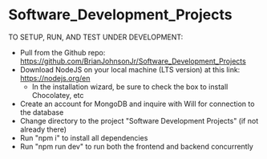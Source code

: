 # Software_Development_Projects
TO SETUP, RUN, AND TEST  UNDER DEVELOPMENT:
- Pull from the Github repo: https://github.com/BrianJohnsonJr/Software_Development_Projects
- Download NodeJS on your local machine (LTS version) at this link: https://nodejs.org/en
  - In the installation wizard, be sure to check the box to install Chocolatey, etc  
- Create an account for MongoDB and inquire with Will for connection to the database
- Change directory to the project "Software Development Projects" (if not already there)
- Run "npm i" to install all dependencies
- Run "npm run dev" to run both the frontend and backend concurrently
